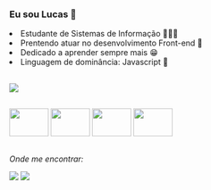 ### Eu sou Lucas 👋
<li>Estudante de Sistemas de Informação 👨🏻‍💻</li> 
<li>Prentendo atuar no desenvolvimento Front-end 🎨 </li>
<li>Dedicado a aprender sempre mais 😁  </li>
<li>Linguagem de dominância: Javascript 🔴</li>

##

<picture pt-pt>
  <source
    srcset="https://github-readme-stats.vercel.app/api?username=LucasS1lv4&show_icons=true&theme=dark"
    media="(prefers-color-scheme: dark)"
  />
  <source
    srcset="https://github-readme-stats.vercel.app/api?username=LucasS1lv4&show_icons=true"
    media="(prefers-color-scheme: light), (prefers-color-scheme: no-preference)"
  />
  <img src="https://github-readme-stats.vercel.app/api?username=LucasS1lv4&show_icons=true" />
</picture>

##
<div style="display:inline-block  text-align: center">
 <img height="50" width="70" src="https://cdn.jsdelivr.net/gh/devicons/devicon/icons/html5/html5-original.svg" />
 <img height="50" width="70" src="https://cdn.jsdelivr.net/gh/devicons/devicon/icons/css3/css3-original.svg" />
 <img height="50" width="70" src="https://cdn.jsdelivr.net/gh/devicons/devicon/icons/javascript/javascript-original.svg" />
 <img height="50" width="70" src="https://cdn.jsdelivr.net/gh/devicons/devicon/icons/c/c-original.svg" />
  </div> 
  
##

*Onde me encontrar:*
<div style="display: inline-block" >
<a href="https://www.linkedin.com/in/lucas-da-silva-santos-755a43247/" target= "_blank" > <img src= "https://img.shields.io/badge/LinkedIn-0077B5?style=for-the-badge&logo=linkedin&logoColor=white"></a>
<a href="lucas.lukas3245@gmail.com"><img src="https://img.shields.io/badge/Gmail-D14836?style=for-the-badge&logo=gmail&logoColor=white"><a/>
</div>
    
     
                  

          
